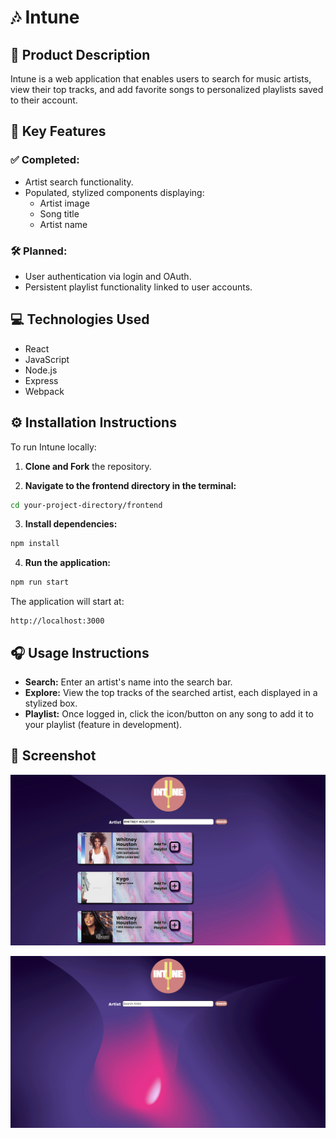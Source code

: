 # 🎶 Intune

## 📌 Product Description
Intune is a web application that enables users to search for music artists, view their top tracks, and add favorite songs to personalized playlists saved to their account.

## 🚀 Key Features

### ✅ Completed:
- Artist search functionality.
- Populated, stylized components displaying:
  - Artist image
  - Song title
  - Artist name

### 🛠 Planned:
- User authentication via login and OAuth.
- Persistent playlist functionality linked to user accounts.

## 💻 Technologies Used
- React
- JavaScript
- Node.js
- Express
- Webpack

## ⚙️ Installation Instructions

To run Intune locally:

1. **Clone and Fork** the repository.

2. **Navigate to the frontend directory in the terminal:**
```bash
cd your-project-directory/frontend
```

3. **Install dependencies:**
```bash
npm install
```

4. **Run the application:**
```bash
npm run start
```

The application will start at:
```
http://localhost:3000
```

## 🎧 Usage Instructions
- **Search:** Enter an artist's name into the search bar.
- **Explore:** View the top tracks of the searched artist, each displayed in a stylized box.
- **Playlist:** Once logged in, click the icon/button on any song to add it to your playlist (feature in development).

## 📸 Screenshot
![Search Results Screenshot](frontend/src/assets/screenshots/screenshot1.png)

![Playlist Feature Screenshot](frontend/src/assets/screenshots/screenshot2.png)


